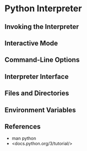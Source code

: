 
# Python Interpreter

## Invoking the Interpreter
## Interactive Mode
## Command-Line Options
## Interpreter Interface
## Files and Directories
## Environment Variables


## References

- man python
- <docs.python.org/3/tutorial/>

